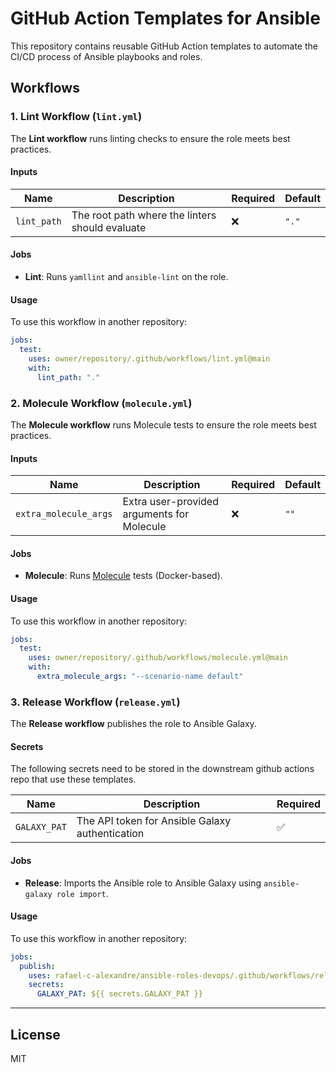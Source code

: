 GitHub Action Templates for Ansible
====================================

This repository contains reusable GitHub Action templates to automate the CI/CD process of Ansible playbooks and roles.

Workflows
---------

### 1. Lint Workflow (`lint.yml`)

The **Lint workflow** runs linting checks to ensure the role meets best practices.

#### **Inputs**
| Name                | Description                                     | Required | Default |
|---------------------|-------------------------------------------------|----------|---------|
| `lint_path`        | The root path where the linters should evaluate | ❌       | `"."`   |

#### **Jobs**

- **Lint**: Runs `yamllint` and `ansible-lint` on the role.

#### **Usage**

To use this workflow in another repository:
```yaml
jobs:
  test:
    uses: owner/repository/.github/workflows/lint.yml@main
    with:
      lint_path: "."
```

### 2. Molecule Workflow (`molecule.yml`)

The **Molecule workflow** runs Molecule tests to ensure the role meets best practices.

#### **Inputs**
| Name                | Description                                     | Required | Default |
|---------------------|-------------------------------------------------|----------|---------|
| `extra_molecule_args` | Extra user-provided arguments for Molecule   | ❌       | `""`    |

#### **Jobs**

- **Molecule**: Runs [Molecule](https://ansible.readthedocs.io/projects/molecule/) tests (Docker-based).

#### **Usage**

To use this workflow in another repository:
```yaml
jobs:
  test:
    uses: owner/repository/.github/workflows/molecule.yml@main
    with:
      extra_molecule_args: "--scenario-name default"
```

### 3. Release Workflow (`release.yml`)

The **Release workflow** publishes the role to Ansible Galaxy.

#### **Secrets**

The following secrets need to be stored in the downstream github actions repo that use these templates.

| Name         | Description                                  | Required |
|-------------|----------------------------------------------|----------|
| `GALAXY_PAT` | The API token for Ansible Galaxy authentication | ✅       |

#### **Jobs**

- **Release**: Imports the Ansible role to Ansible Galaxy using `ansible-galaxy role import`.

#### **Usage**

To use this workflow in another repository:
```yaml
jobs:
  publish:
    uses: rafael-c-alexandre/ansible-roles-devops/.github/workflows/release.yml@main
    secrets:
      GALAXY_PAT: ${{ secrets.GALAXY_PAT }}
```

---

License
-------

MIT
